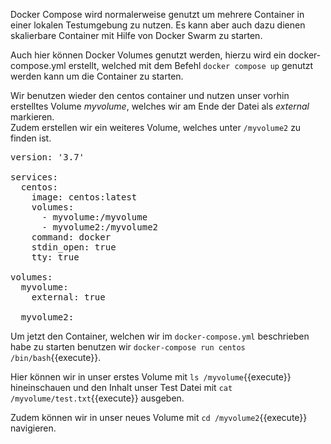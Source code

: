 Docker Compose wird normalerweise genutzt um mehrere Container in einer lokalen Testumgebung zu nutzen. Es kann aber auch dazu dienen skalierbare Container mit Hilfe von Docker Swarm zu starten.

Auch hier können Docker Volumes genutzt werden, hierzu wird ein docker-compose.yml erstellt, welched mit dem Befehl `docker compose up` genutzt werden kann um die Container zu starten.

Wir benutzen wieder den centos container und nutzen unser vorhin erstelltes Volume _myvolume_, welches wir am Ende der Datei als _external_ markieren.<br/>
Zudem erstellen wir ein weiteres Volume, welches unter `/myvolume2` zu finden ist.

<pre class="file" data-filename="docker-compose.yml" data-target="replace">
version: '3.7'

services:
  centos: 
    image: centos:latest
    volumes:
      - myvolume:/myvolume
      - myvolume2:/myvolume2
    command: docker
    stdin_open: true
    tty: true

volumes:
  myvolume:
    external: true

  myvolume2:
</pre>

Um jetzt den Container, welchen wir im `docker-compose.yml` beschrieben habe zu starten benutzen wir `docker-compose run centos /bin/bash`{{execute}}.

Hier können wir in unser erstes Volume mit `ls /myvolume`{{execute}} hineinschauen und den Inhalt unser Test Datei mit `cat /myvolume/test.txt`{{execute}} ausgeben.

Zudem können wir in unser neues Volume mit `cd /myvolume2`{{execute}} navigieren.
